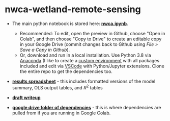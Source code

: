 # nwca-wetland-remote-sensing

- The main python notebook is stored here: **[nwca.ipynb](nwca.ipynb)**. 
  - Recommended: To edit, open the preview in Github, choose "Open in Colab", and then choose "Copy to Drive" to create an editable copy in your Google Drive (commit changes back to Github using *File > Save a Copy in Github*).
  - Or, download and run in a local installation. Use Python 3.8 via [Anaconda](https://www.anaconda.com/products/individual#Downloads) (I like to create a [custom environment](https://conda.io/projects/conda/en/latest/user-guide/tasks/manage-environments.html) with all packages included and edit via [VSCode](https://code.visualstudio.com/) with Python/Jupyter extensions. Clone the entire repo to get the dependencies too.

- **[results spreadsheet](https://docs.google.com/spreadsheets/d/1cgHMtexu1Uh0PdQA6xBZvblt_GbM2BdgyvNz1eSafYE/edit)** - this includes formatted versions of the model summary, OLS output tables, and $R^2$ tables

- **[draft writeup](https://docs.google.com/document/d/1Fnhmbt6zaID3S4YoMtCJB1C3foWlZLN2QxGAfcuh9MA/edit)**

- **[google drive folder of dependencies](https://drive.google.com/drive/folders/1qX2B-0vQ80p6FfCZjPfWP6QH0K6lr0sr)** - this is where dependencies are pulled from if you are running in Google Colab. 

